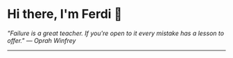 <h1>Hi there, I'm Ferdi 👋</h1>

<p><em>
  "Failure is a great teacher. If you're open to it every mistake has a lesson to offer." — Oprah Winfrey
</em></p>

---
